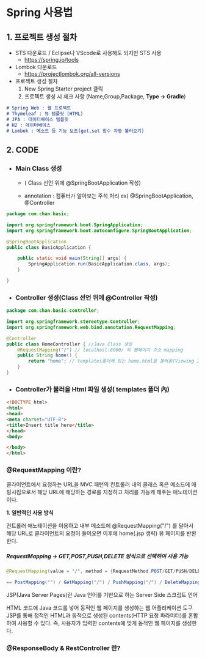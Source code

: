 # Spring 사용법

## 1. 프로젝트 생성 절차

- STS 다운로드 / Eclipse나 VScode로 사용해도 되지만 STS 사용
  - https://spring.io/tools
- Lombok 다운로드
  - https://projectlombok.org/all-versions
- 프로젝트 생성 절차
  1. New Spring Starter project 클릭
  2. 프로젝트 생성 시 체크 사항 (Name,Group,Package, **Type -> Gradle**)

```markdown
# Spring Web : 웹 프로젝트
# Thymeleaf : 뷰 탬플릿 (HTML)
# JPA : 데이터베이스 템플릿
# H2 : 데이터베이스
# Lombok : 메소드 등 기능 보조(get,set 함수 자동 불러오기)
```

## 2. CODE

- ### Main Class 생성 

  - ( Class 선언 위에 @SpringBootApplication 작성)

  - annotation : 컴퓨터가 알아보는 주석 처리 ex) @SpringBootApplication, @Controller

```java
package com.chan.basic;

import org.springframework.boot.SpringApplication;
import org.springframework.boot.autoconfigure.SpringBootApplication;

@SpringBootApplication
public class BasicApplication {

	public static void main(String[] args) {
		SpringApplication.run(BasicApplication.class, args);
	}

}
```

- ### Controller 생성(Class 선언 위에 @Controller 작성) 

```java
package com.chan.basic.controller;

import org.springframework.stereotype.Controller;
import org.springframework.web.bind.annotation.RequestMapping;

@Controller
public class HomeController { //Java Class 생성
	@RequestMapping("/") // localhost:8000/ 의 웹페이지 주소 mapping
	public String home() {
		return "home"; // templates폴더에 있는 home.html을 불러옴(Viewing JSP)
	}
}
```

- ### Controller가 불러올 Html 파일 생성( templates 폴더 內)

```html
<!DOCTYPE html>
<html>
<head>
<meta charset="UTF-8">
<title>Insert title here</title>
</head>
<body>

</body>
</html>
```

### @RequestMapping 이란?

클라이언트에서 요청하는 URL을 MVC 패턴의 컨트롤러 내의 클래스 혹은 메소드에 매핑시킴으로서 해당 URL에 해당하는 경로를 지정하고 처리를 가능케 해주는 애노테이션이다. 

**1. 일반적인 사용 방식**

컨트롤러 애노테이션을 이용하고 내부 메소드에 @RequestMapping("/") 를 달아서 해당 URL로 클라이언트의 요청이 들어오면 이후에 home(.jsp 생략) 뷰 페이지를 반환한다.

##### RequestMapping -> GET,POST,PUSH,DELETE 방식으로 선택하여 사용 가능

```java
@RequestMapping(value = "/", method = {RequestMethod.POST/GET/PUSH/DELETE})

== PostMapping("") / GetMapping("/") / PushMapping("/") / DeleteMapping("/")
```





JSP(Java Server Pages)란
Java 언어를 기반으로 하는 Server Side 스크립트 언어

HTML 코드에 Java 코드를 넣어 동적인 웹 페이지를 생성하는 웹 어플리케이션 도구
JSP를 통해 정적인 HTML과 동적으로 생성된 contents(HTTP 요청 파라미터)를 혼합하여 사용할 수 있다. 즉, 사용자가 입력한 contents에 맞게 동적인 웹 페이지를 생성한다.

### @ResponseBody & RestController 란?